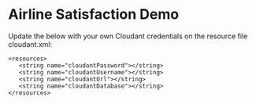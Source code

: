 # Airline Satisfaction Demo

Update the below with your own Cloudant credentials on the resource file cloudant.xml: 
```
<resources>
   <string name="cloudantPassword"></string>
   <string name="cloudantUsername"></string>
   <string name="cloudantUrl"></string>
   <string name="cloudantDatabase"></string>
</resources>
```
